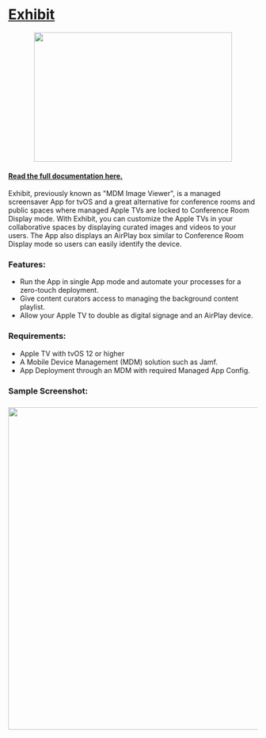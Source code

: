 # [Exhibit](https://exhibit.readthedocs.io)

<p align="center">
  <img width="400" height="261" src="https://github.com/NU-ITS/mdm-image-viewer/blob/master/Assets/logo.png?raw=true">
</p>

#### [Read the full documentation here.](https://exhibit.readthedocs.io)

Exhibit, previously known as "MDM Image Viewer", is a managed screensaver App for tvOS and a great alternative for conference rooms and public spaces where managed Apple TVs are locked to Conference Room Display mode. With Exhibit, you can customize the Apple TVs in your collaborative spaces by displaying curated images and videos to your users. The App also displays an AirPlay box similar to Conference Room Display mode so users can easily identify the device.

<h3>Features:</h3>

* Run the App in single App mode and automate your processes for a zero-touch deployment.
* Give content curators access to managing the background content playlist.
* Allow your Apple TV to double as digital signage and an AirPlay device.

<h3>Requirements:</h3>

* Apple TV with tvOS 12 or higher
* A Mobile Device Management (MDM) solution such as Jamf.
* App Deployment through an MDM with required Managed App Config.



<h3>Sample Screenshot:<h3>
<img src="https://github.com/qharouff/mdm-image-viewer/blob/master/Assets/screenshot_example.png?raw=true" width="650">
